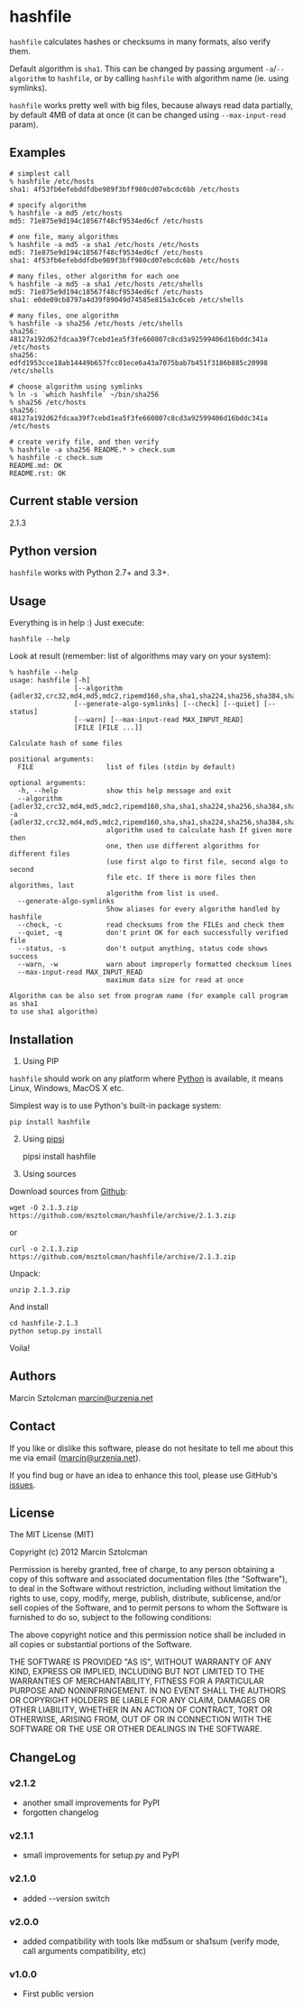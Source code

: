 hashfile
=======

`hashfile` calculates hashes or checksums in many formats, also verify them.

Default algorithm is `sha1`. This can be changed by passing argument `-a`/`--algorithm` to `hashfile`, or by calling `hashfile` with
algorithm name (ie. using symlinks).

`hashfile` works pretty well with big files, because always read data partially, by default 4MB of data at once (it can be changed using
`--max-input-read` param).

Examples
--------

    # simplest call
    % hashfile /etc/hosts
    sha1: 4f53fb6efebddfdbe989f3bff980cd07ebcdc6bb /etc/hosts
    
    # specify algorithm
    % hashfile -a md5 /etc/hosts
    md5: 71e875e9d194c18567f48cf9534ed6cf /etc/hosts
    
    # one file, many algorithms
    % hashfile -a md5 -a sha1 /etc/hosts /etc/hosts
    md5: 71e875e9d194c18567f48cf9534ed6cf /etc/hosts
    sha1: 4f53fb6efebddfdbe989f3bff980cd07ebcdc6bb /etc/hosts
    
    # many files, other algorithm for each one
    % hashfile -a md5 -a sha1 /etc/hosts /etc/shells
    md5: 71e875e9d194c18567f48cf9534ed6cf /etc/hosts
    sha1: e0de09cb8797a4d39f89049d74585e815a3c6ceb /etc/shells
    
    # many files, one algorithm
    % hashfile -a sha256 /etc/hosts /etc/shells
    sha256: 48127a192d62fdcaa39f7cebd1ea5f3fe660807c8cd3a92599406d16bddc341a /etc/hosts
    sha256: edfd1953cce18ab14449b657fcc01ece6a43a7075bab7b451f3186b885c20998 /etc/shells
    
    # choose algorithm using symlinks
    % ln -s `which hashfile` ~/bin/sha256
    % sha256 /etc/hosts
    sha256: 48127a192d62fdcaa39f7cebd1ea5f3fe660807c8cd3a92599406d16bddc341a /etc/hosts
    
    # create verify file, and then verify
    % hashfile -a sha256 README.* > check.sum
    % hashfile -c check.sum
    README.md: OK
    README.rst: OK

Current stable version
----------------------

2.1.3

Python version
--------------

`hashfile` works with Python 2.7+ and 3.3+.

Usage
-----

Everything is in help :) Just execute:

    hashfile --help

Look at result (remember: list of algorithms may vary on your system):

    % hashfile --help
    usage: hashfile [-h]
                    [--algorithm {adler32,crc32,md4,md5,mdc2,ripemd160,sha,sha1,sha224,sha256,sha384,sha512,whirlpool}]
                    [--generate-algo-symlinks] [--check] [--quiet] [--status]
                    [--warn] [--max-input-read MAX_INPUT_READ]
                    [FILE [FILE ...]]
    
    Calculate hash of some files
    
    positional arguments:
      FILE                  list of files (stdin by default)
    
    optional arguments:
      -h, --help            show this help message and exit
      --algorithm {adler32,crc32,md4,md5,mdc2,ripemd160,sha,sha1,sha224,sha256,sha384,sha512,whirlpool}, -a {adler32,crc32,md4,md5,mdc2,ripemd160,sha,sha1,sha224,sha256,sha384,sha512,whirlpool}
                            algorithm used to calculate hash If given more then
                            one, then use different algorithms for different files
                            (use first algo to first file, second algo to second
                            file etc. If there is more files then algorithms, last
                            algorithm from list is used.
      --generate-algo-symlinks
                            Show aliases for every algorithm handled by hashfile
      --check, -c           read checksums from the FILEs and check them
      --quiet, -q           don't print OK for each successfully verified file
      --status, -s          don't output anything, status code shows success
      --warn, -w            warn about improperly formatted checksum lines
      --max-input-read MAX_INPUT_READ
                            maximum data size for read at once
    
    Algorithm can be also set from program name (for example call program as sha1
    to use sha1 algorithm)


Installation
------------

1. Using PIP

`hashfile` should work on any platform where [Python](http://python.org)
is available, it means Linux, Windows, MacOS X etc. 

Simplest way is to use Python's built-in package system:

    pip install hashfile

2. Using [pipsi](https://github.com/mitsuhiko/pipsi)

    pipsi install hashfile

3. Using sources

Download sources from [Github](https://github.com/msztolcman/hashfile/archive/2.1.3.zip):

    wget -O 2.1.3.zip https://github.com/msztolcman/hashfile/archive/2.1.3.zip
    
or

    curl -o 2.1.3.zip https://github.com/msztolcman/hashfile/archive/2.1.3.zip

Unpack:

    unzip 2.1.3.zip

And install

    cd hashfile-2.1.3
    python setup.py install

Voila!

Authors
-------

Marcin Sztolcman <marcin@urzenia.net>

Contact
-------

If you like or dislike this software, please do not hesitate to tell me about
this me via email (marcin@urzenia.net).

If you find bug or have an idea to enhance this tool, please use GitHub's
[issues](https://github.com/msztolcman/hashfile/issues).

License
-------

The MIT License (MIT)

Copyright (c) 2012 Marcin Sztolcman

Permission is hereby granted, free of charge, to any person obtaining a copy of
this software and associated documentation files (the "Software"), to deal in
the Software without restriction, including without limitation the rights to
use, copy, modify, merge, publish, distribute, sublicense, and/or sell copies of
the Software, and to permit persons to whom the Software is furnished to do so,
subject to the following conditions:

The above copyright notice and this permission notice shall be included in all
copies or substantial portions of the Software.

THE SOFTWARE IS PROVIDED "AS IS", WITHOUT WARRANTY OF ANY KIND, EXPRESS OR
IMPLIED, INCLUDING BUT NOT LIMITED TO THE WARRANTIES OF MERCHANTABILITY, FITNESS
FOR A PARTICULAR PURPOSE AND NONINFRINGEMENT. IN NO EVENT SHALL THE AUTHORS OR
COPYRIGHT HOLDERS BE LIABLE FOR ANY CLAIM, DAMAGES OR OTHER LIABILITY, WHETHER
IN AN ACTION OF CONTRACT, TORT OR OTHERWISE, ARISING FROM, OUT OF OR IN
CONNECTION WITH THE SOFTWARE OR THE USE OR OTHER DEALINGS IN THE SOFTWARE.

ChangeLog
---------

### v2.1.2

* another small improvements for PyPI
* forgotten changelog

### v2.1.1

* small improvements for setup.py and PyPI

### v2.1.0

* added --version switch

### v2.0.0

* added compatibility with tools like md5sum or sha1sum (verify mode,
 call arguments compatibility, etc) 

### v1.0.0

* First public version
